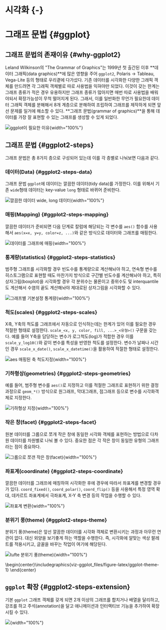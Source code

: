 


# 시각화 {-}

# 그래프 문법 {#ggplot}

## 그래프 문법의 존재이유 {#why-ggplot2}

Leland Wilkinson의 "The Grammar of Graphics"는 1999년 첫 출간된 이후 **데이터 그래픽(data graphics)**에 많은 영향을 주어 `ggplot2`, Polaris &rarr; Tableau, Vega-Lite 등의 형태로 우리곁에 다가섰다. 
기존 데이터를 시각화한 다양한 그래픽 객체를 만드려면 각 그래픽 객체별로 따로 사용법을 익혀야만 되었다. 
이것이 갖는 한계는 그래프 종류가 적은 경우 유용하지만 그래프 종류가 많아지면 매번 따로 사용법을 배워야되서 
확장가능성이 무척 떨어지게 된다.
그래서, 이를 일반화한 무언가 필요한데 데이터 그래픽 객체를 분해해서 8개 계층으로 분해하여 조립하여
그래프를 제작하게 되면 앞선 문제를 일거에 해소할 수 있다.
**그래프 문법(grammar of graphics)**을 통해 데이터를 가장 잘 표현할 수 있는 그래프를 생성할 수 있게 되었다.

![`ggplot`이 필요한 이유](assets/images/ggplot_why.png){width="100%"}

## 그래프 문법 {#ggplot2-steps}

그래프 문법은 총 8가지 층으로 구성되어 있는데 이를 각 층별로 나눠보면 다음과 같다.

### 데이터(Data) {#ggplot2-steps-data}

그래프 문법 `ggplot`에 데이터는 깔끔한 데이터(tidy data)를 가정한다. 이를 위해서 기존 `wide`형태 데이터는 key-value `long` 형태로 바뀌어 준비한다.

![깔끔한 데이터 `wide`, `long` 데이터](assets/images/ggplot-data.png){width="100%"}


### 매핑(Mapping) {#ggplot2-steps-mapping}

깔끔한 데이터가 준비되면 다음 단계로 칼럼에 해당되는 각 변수를 `aes()` 함수를 사용해서 `aes(x=x, y=y, color=z, ...)`와 같은 방식으로 데이터와 그래프를 매핑한다.

![데이터를 그래프에 매핑](assets/images/ggplot-mapping.png){width="100%"}

### 통계량(statistics) {#ggplot2-steps-statistics}

범주형 그래프를 시각화할 경우 빈도수를 통계량으로 계산해놔야 하고, 연속형 변수를 히스토그램으로 표현할 때도 마찬가지 방식으로 구간별 빈도수를 계산해놔야 하고, 특히 상자그림(boxplot)을 시각화할 경우 각 분위수는 물론이고 중위수도 및 interquantile도 계산해서 수염의 끝도 계산해놔야 제대로된 상자그림을 시각화할 수 있다.

![그래프별 기본설정 통계량](assets/images/ggplot-stat.png){width="100%"}


### 척도(scales) {#ggplot2-steps-scales}

X축, Y축의 척도를 그래프에서 자동으로 인식하는데는 한계가 있어 이를 필요한 경우 적절한 형태로 설정한다. `scale_<x, y, color, fill, ...>_<유형>()` 구문을 갖는다. 예를 들어 Y축을 담당하는 변수가 로그척도(log)가 적합한 경우 이를 `scale_y_log10()`와 같이 변수를 특성을 반영한 척도를 설정한다. 변수가 날짜나 시간인 경우 `scale_x_date()`, `scale_x_datetime()`을 활용하여 적절한 형태로 설정한다.

![`aes` 매핑된 축 척도지정](assets/images/ggplot-scales.png){width="100%"}

### 기하형상(geometries) {#ggplot2-steps-geometries}

예를 들어, 범주형 변수를 `aes()`로 지정하고 이를 적절한 그래프로 표현하기 위한 결정과정으로 `geom_*()` 방식으로 원그래프, 막대그래프, 점그래프 등으로 변수를 시각화객체로 지정한다.


![기하형상 지정](assets/images/ggplot-geometries.png){width="100%"}

### 작은 창(facet) {#ggplot2-steps-facet}

원본 데이터를 그룹으로 쪼개 작은 창에 동일한 시각화 객체를 표현하는 방법으로 다차원 데이터를 차원별로 나눠 볼 수 있다. 중요한 점은 각 작은 창이 동일한 유형의 그래프라는 점이 중요하다.


![그룹으로 쪼갠 작은 창(facet)](assets/images/ggplot-facet.png){width="100%"}

### 좌표계(coordinate) {#ggplot2-steps-coordinate}

깔끔한 데이터를 그래프에 매칭하여 시각화한 후에 경우에 따라서 좌표계를 변경할 경우가 있다. `coord_fixed()`, `coord_polar()`, `coord_flip()` 등을 사용해서 특정 영역 확대, 데카르트 좌표계에서 극좌표계, X-Y 축 변경 등의 작업을 수행할 수 있다.

![좌표계 변환](assets/images/ggplot-coordinate.png){width="100%"}


### 분위기 풍(theme) {#ggplot2-steps-theme}

분위기 풍(theme)은 앞선 깔끔한 데이터를 시각화 객체로 변환시키는 과정과 아무런 연관이 없다. 대신 외양을 보기좋게 하는 역할을 수행한다. 즉, 시각화에 알맞는 색상 팔레트를 적용시키고, 글꼴을 바꾸는 작업이 여기에 해당된다.

![`tufte` 분위기 풍(theme)](assets/images/ggplot-theme.png){width="100%"}


\begin{center}\includegraphics{viz-ggplot_files/figure-latex/ggplot-theme-1} \end{center}


## `ggplot` 확장 {#ggplot2-steps-extension}

기본 `ggplot` 그래프 객체를 갖게 되면 2개 이상의 그래프를 합치거나 배열을 달리하고,
강조를 하고 주석(annotation)을 달고 애니메이션과 인터랙티브 기능을 추가하여 확장시킬 수 있다. 

![](assets/images/ggplot-extension.png){width="100%"}

